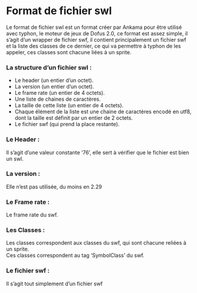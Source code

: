 # Format de fichier swl

Le format de fichier swl est un format créer par Ankama pour être utilisé avec typhon, le moteur de jeux de Dofus 2.0, ce format est assez simple, il s’agit d’un wrapper de fichier swf, il contient principalement un fichier swf et la liste des classes de ce dernier, ce qui va permettre à typhon de les appeler, ces classes sont chacune liées à un sprite.

### La structure d’un fichier swl :
- Le header (un entier d’un octet).
- La version (un entier d’un octet).
- Le frame rate (un entier de 4 octets).
- Une liste de chaines de caractères.
- La taille de cette liste (un entier de 4 octets).
- Chaque élément de la liste est une chaine de caractères encodé en utf8, dont la taille est définit par un entier de 2 octets.
- Le fichier swf (qui prend la place restante).

### Le Header :

Il s’agit d’une valeur constante ‘76’, elle sert à vérifier que le fichier est bien un swl.

### La version :

Elle n’est pas utilisée, du moins en 2.29

### Le Frame rate :

Le frame rate du swf.

### Les Classes :

Les classes correspondent aux classes du swf, qui sont chacune reliées à un sprite.  
Ces classes correspondent au tag ‘SymbolClass’ du swf.

### Le fichier swf :

Il s’agit tout simplement d’un fichier swf